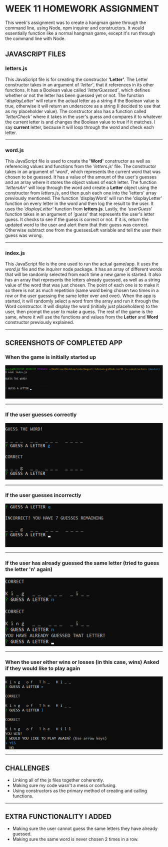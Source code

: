 # WEEK 11 HOMEWORK ASSIGNMENT

<p>This week's assignment was to create a hangman game through the command line, using Node, npm inquirer and constructors. It would essentially function like a normal hangman game, except it's run through the command line with Node.</p>

## JAVASCRIPT FILES

### letters.js

<p>This JavaScript file is for creating the constructor <b>'Letter'</b>. The Letter constructor takes in an argument of <i>'letter'</i>, that it references in its other functions. It has a Boolean value called <i>'letterGuessed'</i>, which defines whether or not the letter has been guessed yet or not. The function '<i>displayLetter'</i> will return the actual letter as a string if the Boolean value is true, otherwise it will return an underscore as a string (I decided to use that as my placeholder value). The constructor also has a function called <i>'letterCheck'</i> where it takes in the user's guess and compares it to whatever the current letter is and changes the Boolean value to true if it matches. I say <b>current</b> letter, because it will loop through the word and check each letter.</p>

<hr>

###  word.js

<p>This JavaScript file is used to create the <b>'Word'</b> constructor as well as referencing values and functions from the <i>'letters.js'</i> file. The constructor takes in an argument of <i>'word'</i>, which represents the current word that was chosen to be guessed. It has a value of the amount of the user's guesses and an array where it stores the object values of each letter. The function <i>'lettersArr'</i> will loop through the word and create a <b>Letter</b> object using the constructor from <i>letters.js</i>, and then push each one into the 'letters' array previously mentioned. The function 'displayWord' will run the 'displayLetter' function on every letter in the word and then log the result to the user. It uses the <i>'displayLetter'</i> function from <b>letters.js</b>. Lastly, the <i>'userGuess'</i> function takes in an argument of <i>'guess'</i> that represents the user's letter guess. It checks to see if the guess is correct or not. If it is, return the updated word to the user and alert them that their guess was correct. Otherwise subtract one from the guessesLeft variable and tell the user their guess was wrong.</p>

<hr> 

### index.js

<p>This JavaScript file is the one used to run the actual game/app. It uses the <i>word.js</i> file and the <i>inquirer</i> node package. It has an array of different words that will be randomly selected from each time a new game is started. It also has an array that represents the letters already guessed, as well as a string value of the word that was just chosen. The point of each one is to make it so there is not as much repetition (same word being chosen two times in a row or the user guessing the same letter over and over). When the app is started, it will randomly select a word from the array and run it through the Word constructor. It will display the word (initially just placeholders) to the user, then prompt the user to make a guess. The rest of the game is the same, where it will use the functions and values from the <b>Letter</b> and <b>Word</b> constructor previously explained.</p>

<hr>


## SCREENSHOTS OF COMPLETED APP

### When the game is initially started up
![screenshot of concert-this command output](https://github.com/August-Johnson/August-Johnson.github.io/blob/master/11-js-constructors/screenshots/startGame-pic.png)

<hr>

### If the user guesses correctly
![screenshot of concert-this command output](https://github.com/August-Johnson/August-Johnson.github.io/blob/master/11-js-constructors/screenshots/correctGuess-pic.png)

<hr> 

### If the user guesses incorrectly
![screenshot of concert-this command output](https://github.com/August-Johnson/August-Johnson.github.io/blob/master/11-js-constructors/screenshots/incorrectGuess-pic.png)

<hr>

### If the user has already guessed the same letter (tried to guess the letter 'n' again)
![screenshot of concert-this command output](https://github.com/August-Johnson/August-Johnson.github.io/blob/master/11-js-constructors/screenshots/alreadyGuessed-pic.png)

<hr>

### When the user either wins or losses (in this case, wins) Asked if they would like to play again
![screenshot of concert-this command output](https://github.com/August-Johnson/August-Johnson.github.io/blob/master/11-js-constructors/screenshots/playAgain-pic.png)


<hr>

## CHALLENGES

* Linking all of the js files together coherently.
* Making sure my code wasn't a mess or confusing.
* Using constructors as the primary method of creating and calling functions.

<hr>

## EXTRA FUNCTIONALITY I ADDED
* Making sure the user cannot guess the same letters they have already guessed.
* Making sure the same word is never chosen 2 times in a row.
